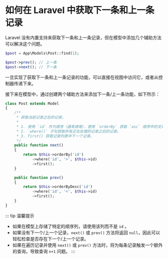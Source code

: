 # 如何在 Laravel 中获取下一条和上一条记录

Laravel 没有内置支持来获取下一条和上一条记录，但在模型中添加几个辅助方法可以解决这个问题。

```php
$post = App\Models\Post::find(1);

$post->prev(); // 上一条
$post->next(); // 下一条
```

一旦实现了获取下一条和上一条记录的功能，可以直接在视图中访问它，或者从控制器传递下来。

接下来在模型中，通过创建两个辅助方法来添加下一条/上一条功能，如下所示：

```php
class Post extends Model
{
    /**
     * 获取当前记录之后的记录。
     *
     * 1. 使用 `id` 作为顺序（通常递增），使用 `orderBy` 获取 `asc` 顺序中的文章列表。
     * 2. `where()` 子句获取所有正在处理的记录之后的记录。
     * 3. first() 获取记录列表中下一个记录。
     */ 
    public function next()
    {
        return $this->orderBy('id')
            ->where('id', '>', $this->id)
            ->first();
    }

    public function prev()
    {
        return $this->orderByDesc('id')
            ->where('id', '<', $this->id)
            ->first();
    }
}
```

::: tip 温馨提示

- 如果在模型上存储了特定的顺序列，请使用该列而不是 `id` 。
- 如果没有下一个/上一个记录，`next()` 或 `prev()` 方法将返回 `null`，因此可以轻松检查是否存在下一个/上一个记录。
- 如果在遍历记录并使用 `next()` 或 `prev()` 方法时，将为每条记录触发一个额外的查询，导致查询 `n+1` 问题。
   :::